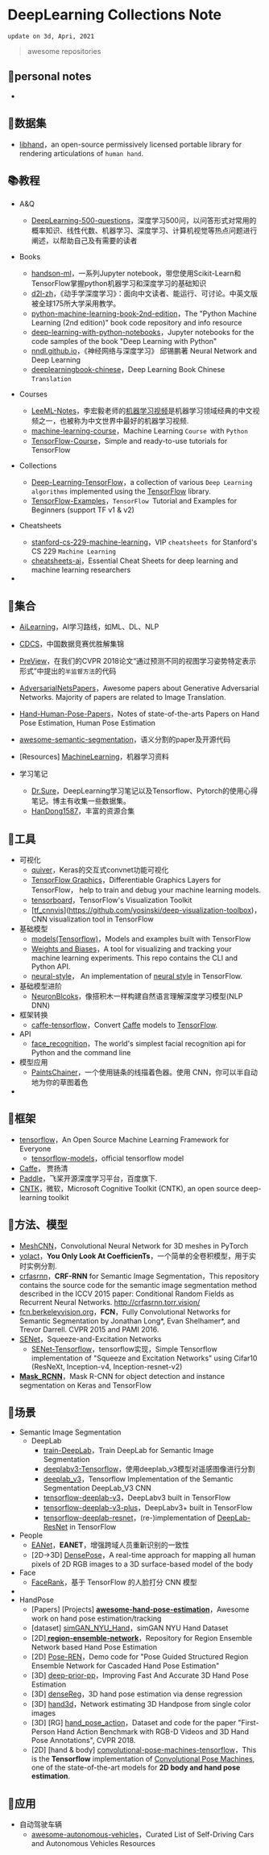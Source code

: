 # DeepLearning Collections Note

`update on 3d, Apri, 2021`

> awesome repositories

## 🏹personal  notes

- 

## 💾数据集

- [libhand](https://github.com/libhand/libhand)，an open-source permissively licensed portable library for rendering articulations of `human hand`.

## 📚教程

- A&Q
  - [DeepLearning-500-questions](https://github.com/scutan90/DeepLearning-500-questions)，深度学习500问，以问答形式对常用的概率知识、线性代数、机器学习、深度学习、计算机视觉等热点问题进行阐述，以帮助自己及有需要的读者

- Books
  - [handson-ml](https://github.com/ageron/handson-ml)，一系列Jupyter notebook，带您使用Scikit-Learn和TensorFlow掌握python机器学习和深度学习的基础知识
  - [d2l-zh](https://github.com/d2l-ai/d2l-zh)，《动手学深度学习》：面向中文读者、能运行、可讨论。中英文版被全球175所大学采用教学。
  - [python-machine-learning-book-2nd-edition](https://github.com/rasbt/python-machine-learning-book-2nd-edition)，The "Python Machine Learning (2nd edition)" book code repository and info resource
  - [deep-learning-with-python-notebooks](https://github.com/fchollet/deep-learning-with-python-notebooks)，Jupyter notebooks for the code samples of the book "Deep Learning with Python"
  - [nndl.github.io](https://github.com/nndl/nndl.github.io)，《神经网络与深度学习》 邱锡鹏著 Neural Network and Deep Learning
  - [deeplearningbook-chinese](https://github.com/exacity/deeplearningbook-chinese)，Deep Learning Book Chinese `Translation`
- Courses
  - [LeeML-Notes](https://github.com/datawhalechina/leeml-notes)，李宏毅老师的[机器学习视频](http://speech.ee.ntu.edu.tw/~tlkagk/courses_ML17.html)是机器学习领域经典的中文视频之一，也被称为中文世界中最好的机器学习视频.
  - [machine-learning-course](https://github.com/instillai/machine-learning-course)，Machine Learning `Course `with `Python`
  - [TensorFlow-Course](https://github.com/instillai/TensorFlow-Course)，Simple and ready-to-use tutorials for TensorFlow
- Collections
  - [Deep-Learning-TensorFlow](https://github.com/gabrieleangeletti/Deep-Learning-TensorFlow)，a collection of various `Deep Learning algorithms` implemented using the [TensorFlow](http://www.tensorflow.org/) library.
  - [TensorFlow-Examples](https://github.com/aymericdamien/TensorFlow-Examples)，`TensorFlow `Tutorial and Examples for Beginners (support TF v1 & v2)
- Cheatsheets
  - [stanford-cs-229-machine-learning](https://github.com/afshinea/stanford-cs-229-machine-learning)，VIP `cheatsheets `for Stanford's CS 229 `Machine Learning`
  - [cheatsheets-ai](https://github.com/kailashahirwar/cheatsheets-ai)，Essential Cheat Sheets for deep learning and machine learning researchers
- 

## 📁集合

- [AiLearning](https://github.com/apachecn/AiLearning)，AI学习路线，如ML、DL、NLP
- [CDCS](https://github.com/geekinglcq/CDCS)，中国数据竞赛优胜解集锦
- [PreView](https://github.com/poier/PreView)，在我们的CVPR 2018论文“通过预测不同的视图学习姿势特定表示形式”中提出的`半监督方法`的代码
- [AdversarialNetsPapers](https://github.com/zhangqianhui/AdversarialNetsPapers)，Awesome papers about Generative Adversarial Networks. Majority of papers are related to Image Translation.
- [Hand-Human-Pose-Papers](https://github.com/TerenceCYJ/Hand-Human-Pose-Papers)，Notes of state-of-the-arts Papers on Hand Pose Estimation, Human Pose Estimation

- [awesome-semantic-segmentation](https://github.com/mrgloom/awesome-semantic-segmentation)，语义分割的paper及开源代码
- [Resources] [MachineLearning](https://github.com/allmachinelearning/MachineLearning)，机器学习资料
- 学习笔记
  - [Dr.Sure](https://github.com/wangqingbaidu/Dr.Sure)，DeepLearning学习笔记以及Tensorflow、Pytorch的使用心得笔记。博主有收集一些数据集。
  - [HanDong1587](https://handong1587.github.io/index.html)，丰富的资源合集

## 🎨工具

- 可视化
  - [quiver](https://github.com/keplr-io/quiver)，Keras的交互式convnet功能可视化
  - [TensorFlow Graphics](https://github.com/tensorflow/graphics)，Differentiable Graphics Layers for TensorFlow， help to train and debug your machine learning models.
  - [tensorboard](https://github.com/tensorflow/tensorboard)，TensorFlow's Visualization Toolkit
  - [[tf_cnnvis](https://github.com/InFoCusp/tf_cnnvis)](https://github.com/yosinski/deep-visualization-toolbox)，CNN visualization tool in TensorFlow
- 基础模型
  - [models(Tensorflow)](https://github.com/tensorflow/models)，Models and examples built with TensorFlow
  - [Weights and Biases](https://github.com/wandb/client)，A tool for visualizing and tracking your machine learning experiments. This repo contains the CLI and Python API.
  - [neural-style](https://github.com/anishathalye/neural-style)， An implementation of [neural style](http://arxiv.org/pdf/1508.06576v2.pdf) in TensorFlow.
- 基础模型进阶
  - [NeuronBlcoks](https://github.com/microsoft/NeuronBlocks)，像搭积木一样构建自然语言理解深度学习模型(NLP DNN)
- 框架转换
  - [caffe-tensorflow](https://github.com/ethereon/caffe-tensorflow)，Convert [Caffe](https://github.com/BVLC/caffe/) models to [TensorFlow](https://github.com/tensorflow/tensorflow).
- API
  - [face_recognition](https://github.com/ageitgey/face_recognition)，The world's simplest facial recognition api for Python and the command line
- 模型应用
  - [PaintsChainer](https://github.com/pfnet/PaintsChainer)，一个使用链条的线描着色器。使用 CNN，你可以半自动地为你的草图着色
- 

## 🧮框架

- [tensorflow](https://github.com/tensorflow/tensorflow)，An Open Source Machine Learning Framework for Everyone
  - [tensorflow-models](https://github.com/tensorflow/models)，official tensorflow model
- [Caffe](https://github.com/BVLC/caffe/)， 贾扬清
- [Paddle](https://github.com/PaddlePaddle/Paddle)，飞桨开源深度学习平台，百度旗下.
- [CNTK](https://github.com/microsoft/CNTK)，微软，Microsoft Cognitive Toolkit (CNTK), an open source deep-learning toolkit

## 🎉方法、模型

- [MeshCNN](https://github.com/ranahanocka/MeshCNN)，Convolutional Neural Network for 3D meshes in PyTorch
- [yolact](https://github.com/dbolya/yolact)，**You Only Look At CoefficienTs**，一个简单的全卷积模型，用于实时实例分割.
- [crfasrnn](https://github.com/torrvision/crfasrnn)，**CRF-RNN** for Semantic Image Segmentation，This repository contains the source code for the semantic image segmentation method described in the ICCV 2015 paper: Conditional Random Fields as Recurrent Neural Networks. http://crfasrnn.torr.vision/
- [fcn.berkeleyvision.org](https://github.com/shelhamer/fcn.berkeleyvision.org)，**FCN**，Fully Convolutional Networks for Semantic Segmentation by Jonathan Long*, Evan Shelhamer*, and Trevor Darrell. CVPR 2015 and PAMI 2016.
- [SENet](https://github.com/hujie-frank/SENet)，Squeeze-and-Excitation Networks
  - [SENet-Tensorflow](https://github.com/taki0112/SENet-Tensorflow)，tensorflow实现，Simple Tensorflow implementation of "Squeeze and Excitation Networks" using Cifar10 (ResNeXt, Inception-v4, Inception-resnet-v2)
- **[ Mask_RCNN](https://github.com/matterport/Mask_RCNN)**，Mask R-CNN for object detection and instance segmentation on Keras and TensorFlow

## 🔆场景

- Semantic Image Segmentation
  - DeepLab
    - [train-DeepLab](https://github.com/martinkersner/train-DeepLab)，Train DeepLab for Semantic Image Segmentation
    - [deeplabv3-Tensorflow](https://github.com/anxiangsir/deeplabv3-Tensorflow)，使用deeplab_v3模型对遥感图像进行分割
    - [deeplab_v3](https://github.com/sthalles/deeplab_v3)，Tensorflow Implementation of the Semantic Segmentation DeepLab_V3 CNN
    - [tensorflow-deeplab-v3](https://github.com/rishizek/tensorflow-deeplab-v3)，DeepLabv3 built in TensorFlow
    - [tensorflow-deeplab-v3-plus](https://github.com/rishizek/tensorflow-deeplab-v3-plus)，DeepLabv3+ built in TensorFlow
    - [tensorflow-deeplab-resnet](https://github.com/DrSleep/tensorflow-deeplab-resnet)，(re-)implementation of [DeepLab-ResNet](http://liangchiehchen.com/projects/DeepLabv2_resnet.html) in TensorFlow
- People
  - [EANet](https://github.com/huanghoujing/EANet)，**EANET**，增强跨域人员重新识别的一致性
  - [2D->3D] [DensePose](https://github.com/facebookresearch/DensePose)，A real-time approach for mapping all human pixels of 2D RGB images to a 3D surface-based model of the body
- Face
  - [FaceRank](https://github.com/fendouai/FaceRank)，基于 TensorFlow 的人脸打分 CNN 模型
- 
- HandPose
  - [Papers] [Projects] **[ awesome-hand-pose-estimation](https://github.com/xinghaochen/awesome-hand-pose-estimation)**，Awesome work on hand pose estimation/tracking
  - [dataset] [simGAN_NYU_Hand](https://github.com/shinseung428/simGAN_NYU_Hand)，simGAN NYU Hand Dataset
  - [2D]**[ region-ensemble-network](https://github.com/guohengkai/region-ensemble-network)**，Repository for Region Ensemble Network based Hand Pose Estimation
  - [2D] [Pose-REN](https://github.com/xinghaochen/Pose-REN)，Demo code for "Pose Guided Structured Region Ensemble Network for Cascaded Hand Pose Estimation"
  - [3D] [deep-prior-pp](https://github.com/moberweger/deep-prior-pp)，Improving Fast And Accurate 3D Hand Pose Estimation
  - [3D] [denseReg](https://github.com/melonwan/denseReg)，3D hand pose estimation via dense regression
  - [3D] [hand3d](https://github.com/lmb-freiburg/hand3d)，Network estimating 3D Handpose from single color images
  - [3D] [RG] [hand_pose_action](https://github.com/guiggh/hand_pose_action)，Dataset and code for the paper "First-Person Hand Action Benchmark with RGB-D Videos and 3D Hand Pose Annotations", CVPR 2018.
  - [2D] [hand & body] [convolutional-pose-machines-tensorflow](https://github.com/timctho/convolutional-pose-machines-tensorflow)，This is the **Tensorflow** implementation of [Convolutional Pose Machines](https://github.com/shihenw/convolutional-pose-machines-release), one of the state-of-the-art models for **2D body and hand pose estimation**.

## 🎯应用

- 自动驾驶车辆
  - [awesome-autonomous-vehicles](https://github.com/manfreddiaz/awesome-autonomous-vehicles)，Curated List of Self-Driving Cars and Autonomous Vehicles Resources